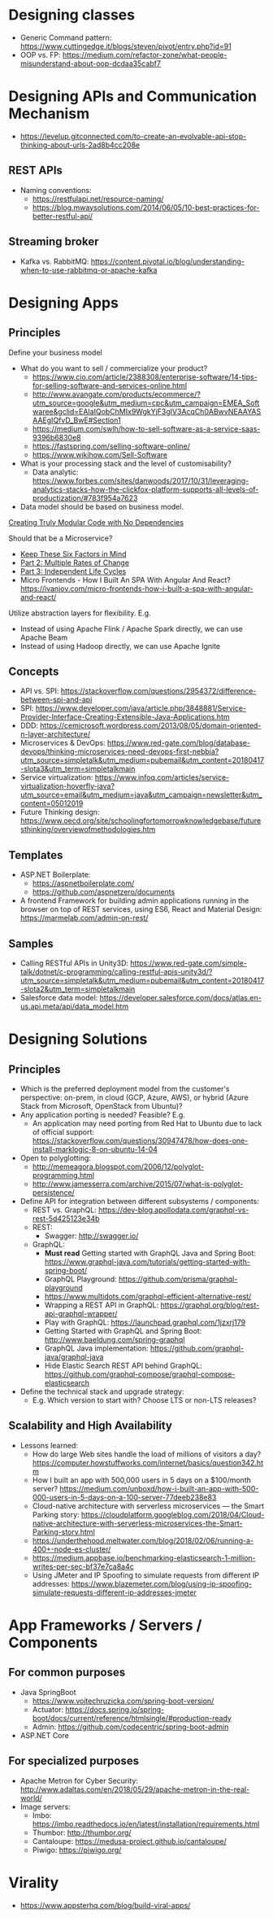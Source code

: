 # Designing classes
- Generic Command pattern: https://www.cuttingedge.it/blogs/steven/pivot/entry.php?id=91
- OOP vs. FP: https://medium.com/refactor-zone/what-people-misunderstand-about-oop-dcdaa35cabf7

# Designing APIs and Communication Mechanism
- https://levelup.gitconnected.com/to-create-an-evolvable-api-stop-thinking-about-urls-2ad8b4cc208e

## REST APIs
- Naming conventions:
    - https://restfulapi.net/resource-naming/
    - https://blog.mwaysolutions.com/2014/06/05/10-best-practices-for-better-restful-api/

## Streaming broker
- Kafka vs. RabbitMQ: https://content.pivotal.io/blog/understanding-when-to-use-rabbitmq-or-apache-kafka

# Designing Apps
## Principles
Define your business model
- What do you want to sell / commercialize your product?
    + https://www.cio.com/article/2388308/enterprise-software/14-tips-for-selling-software-and-services-online.html
    + http://www.avangate.com/products/ecommerce/?utm_source=google&utm_medium=cpc&utm_campaign=EMEA_Softwaree&gclid=EAIaIQobChMIx9WgkYjF3gIV3AcqCh0ABwvNEAAYASAAEgIQfvD_BwE#Section1
    + https://medium.com/swlh/how-to-sell-software-as-a-service-saas-9396b6830e8
    + https://fastspring.com/selling-software-online/
    + https://www.wikihow.com/Sell-Software
- What is your processing stack and the level of customisability?
    + Data analytic: https://www.forbes.com/sites/danwoods/2017/10/31/leveraging-analytics-stacks-how-the-clickfox-platform-supports-all-levels-of-productization/#783f954a7623
- Data model should be based on business model.

[Creating Truly Modular Code with No Dependencies](https://www.toptal.com/software/creating-modular-code-with-no-dependencies?utm_campaign=blog_post_creating_modular_code_with_no_dependencies&utm_medium=email&utm_source=blog_subscribers&utm_campaign=Toptal%20Engineering%20Blog&utm_source=hs_email&utm_medium=email&utm_content=56572931&_hsenc=p2ANqtz-9Eul1wY5UWzCGl9MdOsxz1kWuWphbXURUx6JST-lwufzmv6pn733g2aY9W4FH12EgOpLKbp30aYA3K-SBjllv356vCww&_hsmi=56572931)

Should that be a Microservice?
- [Keep These Six Factors in Mind](https://content.pivotal.io/blog/should-that-be-a-microservice-keep-these-six-factors-in-mind)
- [Part 2: Multiple Rates of Change](https://content.pivotal.io/blog/should-that-be-a-microservice-part-2-multiple-rates-of-change?utm_source=pivotal-newsletter&utm_medium=email-link&utm_campaign=external-newsletter&mkt_tok=eyJpIjoiWkRJeE0yTTRPR00wWlRJMiIsInQiOiJ0QmxpNHNFM1JcL3REWDZcL2p5c1dqZlwvWjV3WURJM0NVbzBWckJkR3UwcVZzUnRwRFRJYm1hK0Jld0NKcVdjSEpJMnMwXC9aXC9vYVBadlRyVnRpR1FCRUZBR0x5N1FnY25TaG16UFpKdlRlbUZ4YTdlTURlZmtHU09zK0ZRWUFNZjVyIn0%3D) 
- [Part 3: Independent Life Cycles](https://content.pivotal.io/blog/should-that-be-a-microservice-part-3-independent-life-cycles)
- Micro Frontends - How I Built An SPA With Angular And React? https://ivanjov.com/micro-frontends-how-i-built-a-spa-with-angular-and-react/

Utilize abstraction layers for flexibility. E.g.
- Instead of using Apache Flink / Apache Spark directly, we can use Apache Beam
- Instead of using Hadoop directly, we can use Apache Ignite

## Concepts
- API vs. SPI: https://stackoverflow.com/questions/2954372/difference-between-spi-and-api
- SPI: https://www.developer.com/java/article.php/3848881/Service-Provider-Interface-Creating-Extensible-Java-Applications.htm
- DDD: https://cemicrosoft.wordpress.com/2013/08/05/domain-oriented-n-layer-architecture/
- Microservices & DevOps: https://www.red-gate.com/blog/database-devops/thinking-microservices-need-devops-first-nebbia?utm_source=simpletalk&utm_medium=pubemail&utm_content=20180417-slota3&utm_term=simpletalkmain
- Service virtualization: https://www.infoq.com/articles/service-virtualization-hoverfly-java?utm_source=email&utm_medium=java&utm_campaign=newsletter&utm_content=05012019
- Future Thinking design: https://www.oecd.org/site/schoolingfortomorrowknowledgebase/futuresthinking/overviewofmethodologies.htm

## Templates
- ASP.NET Boilerplate:
    - https://aspnetboilerplate.com/
    - https://github.com/aspnetzero/documents
- A frontend Framework for building admin applications running in the browser on top of REST services, using ES6, React and Material Design: https://marmelab.com/admin-on-rest/

## Samples
- Calling RESTful APIs in Unity3D: https://www.red-gate.com/simple-talk/dotnet/c-programming/calling-restful-apis-unity3d/?utm_source=simpletalk&utm_medium=pubemail&utm_content=20180417-slota2&utm_term=simpletalkmain
- Salesforce data model: https://developer.salesforce.com/docs/atlas.en-us.api.meta/api/data_model.htm

# Designing Solutions
## Principles
- Which is the preferred deployment model from the customer's perspective: on-prem, in cloud (GCP, Azure, AWS), or hybrid (Azure Stack from Microsoft, OpenStack from Ubuntu)?
- Any application porting is needed? Feasible? E.g. 
  - An application may need porting from Red Hat to Ubuntu due to lack of official support: https://stackoverflow.com/questions/30947478/how-does-one-install-marklogic-8-on-ubuntu-14-04
- Open to polyglotting:
  - http://memeagora.blogspot.com/2006/12/polyglot-programming.html
  - http://www.jamesserra.com/archive/2015/07/what-is-polyglot-persistence/
- Define API for integration between different subsystems / components:
  - REST vs. GraphQL: https://dev-blog.apollodata.com/graphql-vs-rest-5d425123e34b
  - REST:
    - Swagger: http://swagger.io/
  - GraphQL:
    - **Must read** Getting started with GraphQL Java and Spring Boot: https://www.graphql-java.com/tutorials/getting-started-with-spring-boot/
    - GraphQL Playground: https://github.com/prisma/graphql-playground
    - https://www.multidots.com/graphql-efficient-alternative-rest/
    - Wrapping a REST API in GraphQL: https://graphql.org/blog/rest-api-graphql-wrapper/
    - Play with GraphQL: https://launchpad.graphql.com/1jzxrj179
    - Getting Started with GraphQL and Spring Boot: http://www.baeldung.com/spring-graphql
    - GraphQL Java implementation: https://github.com/graphql-java/graphql-java
    - Hide Elastic Search REST API behind GraphQL: https://github.com/graphql-compose/graphql-compose-elasticsearch
- Define the technical stack and upgrade strategy:
  - E.g. Which version to start with? Choose LTS or non-LTS releases?

## Scalability and High Availability
- Lessons learned:
    - How do large Web sites handle the load of millions of visitors a day? https://computer.howstuffworks.com/internet/basics/question342.htm
    - How I built an app with 500,000 users in 5 days on a $100/month server? https://medium.com/unboxd/how-i-built-an-app-with-500-000-users-in-5-days-on-a-100-server-77deeb238e83
    - Cloud-native architecture with serverless microservices — the Smart Parking story: https://cloudplatform.googleblog.com/2018/04/Cloud-native-architecture-with-serverless-microservices-the-Smart-Parking-story.html
    - https://underthehood.meltwater.com/blog/2018/02/06/running-a-400+-node-es-cluster/
    - https://medium.appbase.io/benchmarking-elasticsearch-1-million-writes-per-sec-bf37e7ca8a4c
    - Using JMeter and IP Spoofing to simulate requests from different IP addresses: https://www.blazemeter.com/blog/using-ip-spoofing-simulate-requests-different-ip-addresses-jmeter

# App Frameworks / Servers / Components
## For common purposes
- Java SpringBoot
    + https://www.vojtechruzicka.com/spring-boot-version/
    + Actuator: https://docs.spring.io/spring-boot/docs/current/reference/htmlsingle/#production-ready
    + Admin: https://github.com/codecentric/spring-boot-admin
- ASP.NET Core 

## For specialized purposes
- Apache Metron for Cyber Security: http://www.adaltas.com/en/2018/05/29/apache-metron-in-the-real-world/
- Image servers:
   + Imbo: https://imbo.readthedocs.io/en/latest/installation/requirements.html
   + Thumbor: http://thumbor.org/
   + Cantaloupe: https://medusa-project.github.io/cantaloupe/
   + Piwigo: https://piwigo.org/


# Virality
- https://www.appsterhq.com/blog/build-viral-apps/
